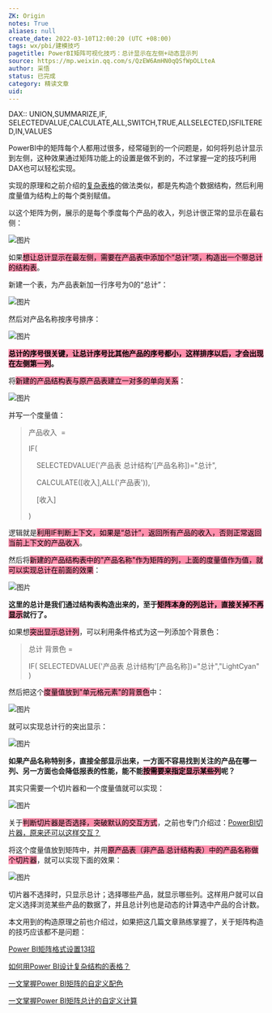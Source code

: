 ```yaml
---
ZK: Origin
notes: True
aliases: null
create_date: 2022-03-10T12:00:20 (UTC +08:00)
tags: wx/pbi/建模技巧
pagetitle: PowerBI矩阵可视化技巧：总计显示在左侧+动态显示列
source: https://mp.weixin.qq.com/s/QzEW6AmHN0qQSfWpOLLteA
author: 采悟
status: 已完成
category: 精读文章
uid: 
---
```


DAX:: UNION,SUMMARIZE,IF, SELECTEDVALUE,CALCULATE,ALL,SWITCH,TRUE,ALLSELECTED,ISFILTERED,IN,VALUES

PowerBI中的矩阵每个人都用过很多，经常碰到的一个问题是，如何将列总计显示到左侧，这种效果通过矩阵功能上的设置是做不到的，不过掌握一定的技巧利用DAX也可以轻松实现。

实现的原理和之前介绍的[复杂表格](http://mp.weixin.qq.com/s?__biz=MzA4MzQwMjY4MA==&mid=2484077653&idx=1&sn=3473232e3694cb2e90586c5fabbd695b&chksm=8e13ae82b9642794ca021808e9b3231ace4f66d8cf4dc22901042eb7d429ef06f586255ffc4d&scene=21#wechat_redirect)的做法类似，都是先构造个数据结构，然后利用度量值为结构上的每个类别赋值。

以这个矩阵为例，展示的是每个季度每个产品的收入，列总计很正常的显示在最右侧：  

![图片](https://mmbiz.qpic.cn/mmbiz_jpg/aHEbZtANQJPWUr5T3vdB9qPAxicl3fnJ6x2iaPOHbRfDyQE4E6SbaUY8NmL5tBXnwiaRtsYsB4JQrPU4WrnrP16Yw/640?wx_fmt=jpeg&wxfrom=5&wx_lazy=1&wx_co=1)

如果<mark style="background: #FF5582A6;">想让总计显示在最左侧，需要在产品表中添加个“总计”项，构造出一个带总计的结构表</mark>。

新建一个表，为产品表新加一行序号为0的“总计”：

![图片](https://mmbiz.qpic.cn/mmbiz_jpg/aHEbZtANQJPWUr5T3vdB9qPAxicl3fnJ6EknCSJp26Vt0aI2NukmnEoNKDdn9Z0SvCWT5nU1gxbExdbg42IFcrw/640?wx_fmt=jpeg&wxfrom=5&wx_lazy=1&wx_co=1)

然后对产品名称按序号排序：

![图片](https://mmbiz.qpic.cn/mmbiz_jpg/aHEbZtANQJPWUr5T3vdB9qPAxicl3fnJ6LZicSw36paqqytQNYy0icwEZENYHpuopFcZAfhUglUsEJFJYMjmwJTeA/640?wx_fmt=jpeg&wxfrom=5&wx_lazy=1&wx_co=1)

**<mark style="background: #FF5582A6;">总计的序号很关键，让总计序号比其他产品的序号都小，这样排序以后，才会出现在左侧第一列</mark>。**  

将<mark style="background: #FF5582A6;">新建的产品结构表与原产品表建立一对多的单向关系</mark>：

![图片](https://mmbiz.qpic.cn/mmbiz_jpg/aHEbZtANQJPWUr5T3vdB9qPAxicl3fnJ6vYMd9BvzC7WWawv72IZrCH1x29Zz6VUQtqmXQEWsb0Lq7lic7y8tsZQ/640?wx_fmt=jpeg&wxfrom=5&wx_lazy=1&wx_co=1)

并写一个度量值：

> 产品收入  =
> 
> IF(
> 
>     SELECTEDVALUE('产品表 总计结构'\[产品名称\])="总计",
> 
>     CALCULATE(\[收入\],ALL('产品表')),
> 
>     \[收入\]
> 
> )

逻辑就是<mark style="background: #FF5582A6;">利用IF判断上下文，如果是“总计”，返回所有产品的收入，否则正常返回当前上下文的产品收入</mark>。  

然后将<mark style="background: #FF5582A6;">新建的产品结构表中的"产品名称"作为矩阵的列，上面的度量值作为值，就可以实现总计在前面的效果</mark>：

![图片](https://mmbiz.qpic.cn/mmbiz_jpg/aHEbZtANQJPWUr5T3vdB9qPAxicl3fnJ66c7kX2JiaiaQXUEnJuNC8BM65bgAeQGBgiaW9Sn4hebwzUM1iaEBQgYibAg/640?wx_fmt=jpeg&wxfrom=5&wx_lazy=1&wx_co=1)

**这里的总计是我们通过结构表构造出来的，至于<mark style="background: #FF5582A6;">矩阵本身的列总计，直接关掉不再显示</mark>就行了。**  

如果想<mark style="background: #FF5582A6;">突出显示总计列</mark>，可以利用条件格式为这一列添加个背景色：  

> 总计 背景色 = 
> 
> IF( SELECTEDVALUE('产品表 总计结构'\[产品名称\])="总计","LightCyan" )

然后把这个<mark style="background: #FF5582A6;">度量值放到"单元格元素"的背景色</mark>中：  

![图片](https://mmbiz.qpic.cn/mmbiz_jpg/aHEbZtANQJPWUr5T3vdB9qPAxicl3fnJ6LeWjFZWWszRjWFOSc5jaCKe6xT4uogrulBKibKlem7IwmWxgSZnhO6A/640?wx_fmt=jpeg&wxfrom=5&wx_lazy=1&wx_co=1)

就可以实现总计行的突出显示：

![图片](https://mmbiz.qpic.cn/mmbiz_jpg/aHEbZtANQJPWUr5T3vdB9qPAxicl3fnJ6g7kzWVDSMM42B5DdIuawKPzHNlBNJMqMlic3oJhT2iagFoEW0tepuYOA/640?wx_fmt=jpeg&wxfrom=5&wx_lazy=1&wx_co=1)

**如果产品名称特别多，直接全部显示出来，一方面不容易找到关注的产品在哪一列、另一方面也会降低报表的性能，能不能<mark style="background: #FF5582A6;">按需要来指定显示某些列</mark>呢？**  

其实只需要一个切片器和一个度量值就可以实现：  

![图片](https://mmbiz.qpic.cn/mmbiz_jpg/aHEbZtANQJPWUr5T3vdB9qPAxicl3fnJ6c1VCSxMkiaIqo0CSONMhxb8mVbMPyU3bABnDAhvu1wQv8ibibmKoG4vVA/640?wx_fmt=jpeg&wxfrom=5&wx_lazy=1&wx_co=1)

关于<mark style="background: #FF5582A6;">判断切片器是否选择，突破默认的交互方式</mark>，之前也专门介绍过：[PowerBI切片器，原来还可以这样交互？](http://mp.weixin.qq.com/s?__biz=MzA4MzQwMjY4MA==&mid=2484074281&idx=1&sn=ea825a10f8bb56815772997dcccfff08&chksm=8e0c5dfeb97bd4e8b6bf810457b5c579cf6633545260ce2097d21bc48e187bd88f49f3c528bf&scene=21#wechat_redirect)

将这个度量值放到矩阵中，并用<mark style="background: #FF5582A6;">原产品表（非产品 总计结构表）中的产品名称做个切片器</mark>，就可以实现下面的效果：

![图片](https://mmbiz.qpic.cn/mmbiz_gif/aHEbZtANQJPWUr5T3vdB9qPAxicl3fnJ6OTOwXyefgYwdD6p9BbKBMWmbHIlFkQ3xFqmTXaiagUsEEibWuceVRicNQ/640?wx_fmt=gif&wxfrom=5&wx_lazy=1)

切片器不选择时，只显示总计；选择哪些产品，就显示哪些列。这样用户就可以自定义选择浏览某些产品的数据了，并且总计列也是动态的计算选中产品的合计数。

本文用到的构造原理之前也介绍过，如果把这几篇文章熟练掌握了，关于矩阵构造的技巧应该都不是问题：

[Power BI矩阵格式设置13招](http://mp.weixin.qq.com/s?__biz=MzA4MzQwMjY4MA==&mid=2484071983&idx=1&sn=3fd379f7bf88141747ac9a09dc4273b7&chksm=8e0c44f8b97bcdee4cb068fd1e47e033629cf0734dd29c8341746d449372068dbb4e6d298cba&scene=21#wechat_redirect)  

[如何用Power BI设计复杂结构的表格？](http://mp.weixin.qq.com/s?__biz=MzA4MzQwMjY4MA==&mid=2484077653&idx=1&sn=3473232e3694cb2e90586c5fabbd695b&chksm=8e13ae82b9642794ca021808e9b3231ace4f66d8cf4dc22901042eb7d429ef06f586255ffc4d&scene=21#wechat_redirect)  

[一文掌握Power BI矩阵的自定义配色](http://mp.weixin.qq.com/s?__biz=MzA4MzQwMjY4MA==&mid=2484078467&idx=1&sn=ad4e9834b50b19df4b0d79d156dfe0b3&chksm=8e13ad54b964244279a717fb8ddaa704cc3b5a1bf6f63fb377dd1f2d7c97f4c868b14d7799c5&scene=21#wechat_redirect)  

[一文掌握Power BI矩阵总计的自定义计算](http://mp.weixin.qq.com/s?__biz=MzA4MzQwMjY4MA==&mid=2484078406&idx=1&sn=3f64d35e34d0f9cd0d5483ee46bf124a&chksm=8e13ad91b9642487e4c2e64af7c944c76ef506eab1a9ecb731173a3cbfbf57b46da9c2cd855e&scene=21#wechat_redirect)  

